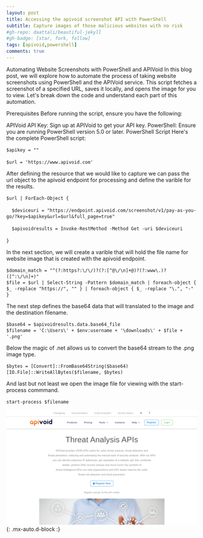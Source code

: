 ```yaml
---
layout: post
title: Accessing the apivoid screenshot API with PowerShell
subtitle: Capture images of those malicious websites with no risk
#gh-repo: daattali/beautiful-jekyll
#gh-badge: [star, fork, follow]
tags: [apivoid,powershell]
comments: true
---
```


Automating Website Screenshots with PowerShell and APIVoid
In this blog post, we will explore how to automate the process of taking website screenshots using PowerShell and the APIVoid service. This script fetches a screenshot of a specified URL, saves it locally, and opens the image for you to view. Let's break down the code and understand each part of this automation.

Prerequisites
Before running the script, ensure you have the following:

APIVoid API Key: Sign up at APIVoid to get your API key.
PowerShell: Ensure you are running PowerShell version 5.0 or later.
PowerShell Script
Here's the complete PowerShell script:
~~~
$apikey = ""

$url = 'https://www.apivoid.com'
~~~
After defining the resource that we would like to capture we can pass the url object to the apivoid endpoint for processing and define the varible for the results.

~~~
$url | ForEach-Object {

  $deviceuri = "https://endpoint.apivoid.com/screenshot/v1/pay-as-you-go/?key=$apikey&url=$url&full_page=true"
    
  $apivoidresults = Invoke-RestMethod -Method Get -uri $deviceuri

}
~~~
In the next section, we will create a varible that will hold the file name for website image that is created with the apivoid endpoint.  
~~~
$domain_match = "^(?:https?:\/\/)?(?:[^@\/\n]+@)?(?:www\.)?([^:\/\n]+)"
$file = $url | Select-String -Pattern $domain_match | foreach-object { $_ -replace "https://", "" } | foreach-object { $_ -replace "\.", "-" }
~~~
The next step defines the base64 data that will translated to the image and the destination filename.
~~~
$base64 = $apivoidresults.data.base64_file
$filename = 'C:\Users\' + $env:username + '\downloads\' + $file + '.png'
~~~
Below the magic of .net allows us to convert the base64 stream to the .png image type.
~~~
$bytes = [Convert]::FromBase64String($base64)
[IO.File]::WriteAllBytes($filename, $bytes)
~~~
And last but not least we open the image file for viewing with the start-process commmand.
~~~
start-process $filename
~~~

![Screenshot](/assets/img/apivoid-com.png){: .mx-auto.d-block :}
